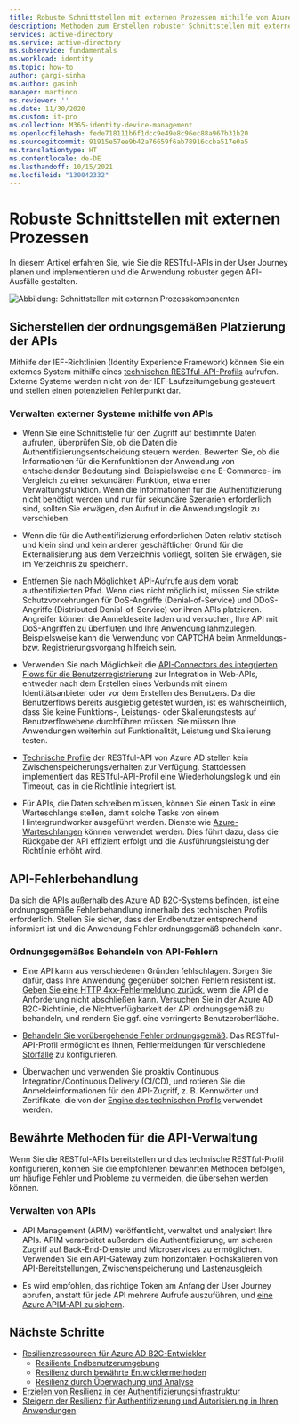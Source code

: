 ```yaml
---
title: Robuste Schnittstellen mit externen Prozessen mithilfe von Azure AD B2C | Microsoft-Dokumentation
description: Methoden zum Erstellen robuster Schnittstellen mit externen Prozessen
services: active-directory
ms.service: active-directory
ms.subservice: fundamentals
ms.workload: identity
ms.topic: how-to
author: gargi-sinha
ms.author: gasinh
manager: martinco
ms.reviewer: ''
ms.date: 11/30/2020
ms.custom: it-pro
ms.collection: M365-identity-device-management
ms.openlocfilehash: fede718111b6f1dcc9e49e8c96ec88a967b31b20
ms.sourcegitcommit: 91915e57ee9b42a76659f6ab78916ccba517e0a5
ms.translationtype: HT
ms.contentlocale: de-DE
ms.lasthandoff: 10/15/2021
ms.locfileid: "130042332"
---
```

# <a name="resilient-interfaces-with-external-processes"></a>Robuste Schnittstellen mit externen Prozessen

In diesem Artikel erfahren Sie, wie Sie die RESTful-APIs in der User Journey planen und implementieren und die Anwendung robuster gegen API-Ausfälle gestalten.

![Abbildung: Schnittstellen mit externen Prozesskomponenten](media/resilient-external-processes/external-processes-architecture.png)

## <a name="ensure-correct-placement-of-the-apis"></a>Sicherstellen der ordnungsgemäßen Platzierung der APIs

Mithilfe der IEF-Richtlinien (Identity Experience Framework) können Sie ein externes System mithilfe eines [technischen RESTful-API-Profils](../../active-directory-b2c/restful-technical-profile.md) aufrufen. Externe Systeme werden nicht von der IEF-Laufzeitumgebung gesteuert und stellen einen potenziellen Fehlerpunkt dar.

### <a name="how-to-manage-external-systems-using-apis"></a>Verwalten externer Systeme mithilfe von APIs

- Wenn Sie eine Schnittstelle für den Zugriff auf bestimmte Daten aufrufen, überprüfen Sie, ob die Daten die Authentifizierungsentscheidung steuern werden. Bewerten Sie, ob die Informationen für die Kernfunktionen der Anwendung von entscheidender Bedeutung sind. Beispielsweise eine E-Commerce- im Vergleich zu einer sekundären Funktion, etwa einer Verwaltungsfunktion. Wenn die Informationen für die Authentifizierung nicht benötigt werden und nur für sekundäre Szenarien erforderlich sind, sollten Sie erwägen, den Aufruf in die Anwendungslogik zu verschieben.

- Wenn die für die Authentifizierung erforderlichen Daten relativ statisch und klein sind und kein anderer geschäftlicher Grund für die Externalisierung aus dem Verzeichnis vorliegt, sollten Sie erwägen, sie im Verzeichnis zu speichern.

- Entfernen Sie nach Möglichkeit API-Aufrufe aus dem vorab authentifizierten Pfad. Wenn dies nicht möglich ist, müssen Sie strikte Schutzvorkehrungen für DoS-Angriffe (Denial-of-Service) und DDoS-Angriffe (Distributed Denial-of-Service) vor ihren APIs platzieren. Angreifer können die Anmeldeseite laden und versuchen, Ihre API mit DoS-Angriffen zu überfluten und Ihre Anwendung lahmzulegen. Beispielsweise kann die Verwendung von CAPTCHA beim Anmeldungs- bzw. Registrierungsvorgang hilfreich sein.

- Verwenden Sie nach Möglichkeit die [API-Connectors des integrierten Flows für die Benutzerregistrierung](../../active-directory-b2c/api-connectors-overview.md) zur Integration in Web-APIs, entweder nach dem Erstellen eines Verbunds mit einem Identitätsanbieter oder vor dem Erstellen des Benutzers. Da die Benutzerflows bereits ausgiebig getestet wurden, ist es wahrscheinlich, dass Sie keine Funktions-, Leistungs- oder Skalierungstests auf Benutzerflowebene durchführen müssen. Sie müssen Ihre Anwendungen weiterhin auf Funktionalität, Leistung und Skalierung testen.

- [Technische Profile](../../active-directory-b2c/restful-technical-profile.md) der RESTful-API von Azure AD stellen kein Zwischenspeicherungsverhalten zur Verfügung. Stattdessen implementiert das RESTful-API-Profil eine Wiederholungslogik und ein Timeout, das in die Richtlinie integriert ist.

- Für APIs, die Daten schreiben müssen, können Sie einen Task in eine Warteschlange stellen, damit solche Tasks von einem Hintergrundworker ausgeführt werden. Dienste wie [Azure-Warteschlangen](../../storage/queues/storage-queues-introduction.md) können verwendet werden. Dies führt dazu, dass die Rückgabe der API effizient erfolgt und die Ausführungsleistung der Richtlinie erhöht wird.  

## <a name="api-error-handling"></a>API-Fehlerbehandlung

Da sich die APIs außerhalb des Azure AD B2C-Systems befinden, ist eine ordnungsgemäße Fehlerbehandlung innerhalb des technischen Profils erforderlich. Stellen Sie sicher, dass der Endbenutzer entsprechend informiert ist und die Anwendung Fehler ordnungsgemäß behandeln kann.

### <a name="how-to-gracefully-handle-api-errors"></a>Ordnungsgemäßes Behandeln von API-Fehlern

- Eine API kann aus verschiedenen Gründen fehlschlagen. Sorgen Sie dafür, dass Ihre Anwendung gegenüber solchen Fehlern resistent ist. [Geben Sie eine HTTP 4xx-Fehlermeldung zurück](../../active-directory-b2c/restful-technical-profile.md#returning-validation-error-message), wenn die API die Anforderung nicht abschließen kann. Versuchen Sie in der Azure AD B2C-Richtlinie, die Nichtverfügbarkeit der API ordnungsgemäß zu behandeln, und rendern Sie ggf. eine verringerte Benutzeroberfläche.

- [Behandeln Sie vorübergehende Fehler ordnungsgemäß](../../active-directory-b2c/restful-technical-profile.md#error-handling). Das RESTful-API-Profil ermöglicht es Ihnen, Fehlermeldungen für verschiedene [Störfälle](/azure/architecture/patterns/circuit-breaker) zu konfigurieren.

- Überwachen und verwenden Sie proaktiv Continuous Integration/Continuous Delivery (CI/CD), und rotieren Sie die Anmeldeinformationen für den API-Zugriff, z. B. Kennwörter und Zertifikate, die von der [Engine des technischen Profils](../../active-directory-b2c/restful-technical-profile.md) verwendet werden.

## <a name="api-management---best-practices"></a>Bewährte Methoden für die API-Verwaltung

Wenn Sie die RESTful-APIs bereitstellen und das technische RESTful-Profil konfigurieren, können Sie die empfohlenen bewährten Methoden befolgen, um häufige Fehler und Probleme zu vermeiden, die übersehen werden können.

### <a name="how-to-manage-apis"></a>Verwalten von APIs

- API Management (APIM) veröffentlicht, verwaltet und analysiert Ihre APIs. APIM verarbeitet außerdem die Authentifizierung, um sicheren Zugriff auf Back-End-Dienste und Microservices zu ermöglichen. Verwenden Sie ein API-Gateway zum horizontalen Hochskalieren von API-Bereitstellungen, Zwischenspeicherung und Lastenausgleich.

- Es wird empfohlen, das richtige Token am Anfang der User Journey abrufen, anstatt für jede API mehrere Aufrufe auszuführen, und [eine Azure APIM-API zu sichern](../../active-directory-b2c/secure-api-management.md?tabs=app-reg-ga).

## <a name="next-steps"></a>Nächste Schritte

- [Resilienzressourcen für Azure AD B2C-Entwickler](resilience-b2c.md)
  - [Resiliente Endbenutzerumgebung](resilient-end-user-experience.md)
  - [Resilienz durch bewährte Entwicklermethoden](resilience-b2c-developer-best-practices.md)
  - [Resilienz durch Überwachung und Analyse](resilience-with-monitoring-alerting.md)
- [Erzielen von Resilienz in der Authentifizierungsinfrastruktur](resilience-in-infrastructure.md)
- [Steigern der Resilienz für Authentifizierung und Autorisierung in Ihren Anwendungen](resilience-app-development-overview.md)